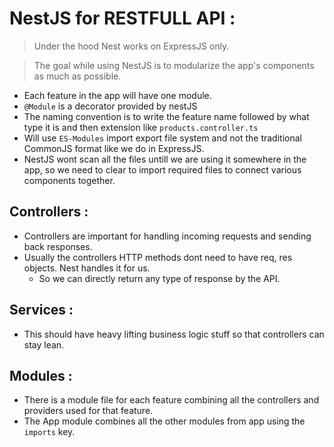# NestJS for RESTFULL API :

> Under the hood Nest works on ExpressJS only.

> The goal while using NestJS is to modularize the app's components as much as possible.
> 
- Each feature in the app will have one module. 
- `@Module` is a decorator provided by nestJS
- The naming convention is to write the feature name followed by what type it is and then extension like `products.controller.ts`
- Will use `ES-Modules` import export file system and not the traditional CommonJS format like we do in ExpressJS.
- NestJS wont scan all the files untill we are using it somewhere in the app, so we need to clear to import required files to connect various components together.

## Controllers : 

- Controllers are important for handling incoming requests and sending back responses.
- Usually the controllers HTTP methods dont need to have req, res objects. Nest handles it for us. 
  - So we can directly return any type of response by the API.


## Services :

- This should have heavy lifting business logic stuff so that controllers can stay lean.

## Modules :

- There is a module file for each feature combining all the controllers and providers used for that feature.
- The App module combines all the other modules from app using the `imports` key.